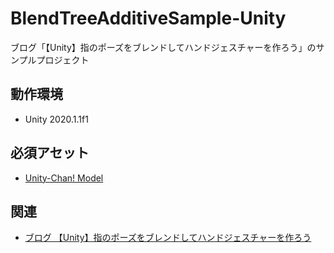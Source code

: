 # BlendTreeAdditiveSample-Unity
ブログ「【Unity】指のポーズをブレンドしてハンドジェスチャーを作ろう」のサンプルプロジェクト

## 動作環境
- Unity 2020.1.1f1

## 必須アセット
- [Unity-Chan! Model](https://assetstore.unity.com/packages/3d/characters/unity-chan-model-18705)

## 関連
- [ブログ 【Unity】指のポーズをブレンドしてハンドジェスチャーを作ろう](https://tsgcpp.hateblo.jp/entry/2020/08/10/190502)
